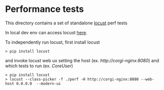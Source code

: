 # Performance tests

This directory contains a set of standalone [locust](https://docs.locust.io/en/stable/) perf tests

In local dev env can access locust [here](http://localhost:9000/).

To independently run locust, first install locust
```shell
> pip install locust
```
and invoke locust web ux setting the host (ex. _http://corgi-nginx:8080_) and which tests to run (ex. _CoreUser_)
```shell
> pip install locust
> locust --class-picker -f ./perf -H http://corgi-nginx:8080 --web-host 0.0.0.0  --modern-ui
```